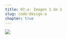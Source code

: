 ```yaml
---
title: 07.a- Imagen 1 de 1
slug: code-design-a
chapter: true
---
```


![](/images/qap/code-quality-metrics/022.png)
